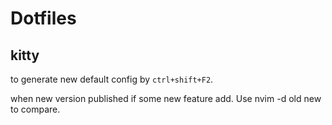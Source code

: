 # Dotfiles

## kitty

to generate new default config by `ctrl+shift+F2`.

when new version published if some new feature add. Use nvim -d old new to compare.
